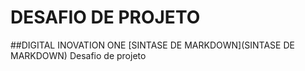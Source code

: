 # DESAFIO DE PROJETO
##DIGITAL INOVATION ONE 
[SINTASE DE MARKDOWN](SINTASE DE MARKDOWN)
Desafio de projeto
